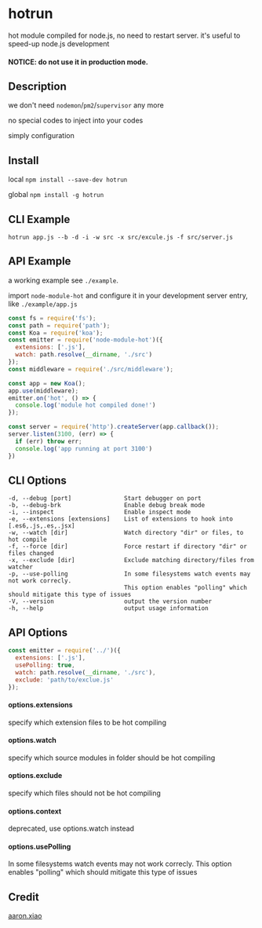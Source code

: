 # hotrun
hot module compiled for node.js, no need to restart server. it's useful to speed-up node.js development

#### NOTICE: do not use it in production mode.

## Description

we don't need `nodemon`/`pm2`/`supervisor` any more

no special codes to inject into your codes

simply configuration

## Install
local
`npm install --save-dev hotrun`

global
`npm install -g hotrun`

## CLI Example

`hotrun app.js --b -d -i -w src -x src/excule.js -f src/server.js`

## API Example
a working example see `./example`.

import `node-module-hot` and configure it in your development server entry, like `./example/app.js`
```JavaScript
const fs = require('fs');
const path = require('path');
const Koa = require('koa');
const emitter = require('node-module-hot')({
  extensions: ['.js'],
  watch: path.resolve(__dirname, './src')
});
const middleware = require('./src/middleware');

const app = new Koa();
app.use(middleware);
emitter.on('hot', () => {
  console.log('module hot compiled done!')
});

const server = require('http').createServer(app.callback());
server.listen(3100, (err) => {
  if (err) throw err;
  console.log('app running at port 3100')
})
```

## CLI Options
```
-d, --debug [port]               Start debugger on port
-b, --debug-brk                  Enable debug break mode
-i, --inspect                    Enable inspect mode
-e, --extensions [extensions]    List of extensions to hook into [.es6,.js,.es,.jsx]
-w, --watch [dir]                Watch directory "dir" or files, to hot compile
-f, --force [dir]                Force restart if directory "dir" or files changed
-x, --exclude [dir]              Exclude matching directory/files from watcher
-p, --use-polling                In some filesystems watch events may not work correcly. 
                                 This option enables "polling" which should mitigate this type of issues
-V, --version                    output the version number
-h, --help                       output usage information
```

## API Options
```JavaScript
const emitter = require('../')({
  extensions: ['.js'],
  usePolling: true,
  watch: path.resolve(__dirname, './src'),
  exclude: 'path/to/exclue.js'
});
```
#### options.extensions
specify which extension files to be hot compiling

#### options.watch
specify which source modules in folder should be hot compiling

#### options.exclude
specify which files should not be hot compiling

#### options.context
deprecated, use options.watch instead

#### options.usePolling
In some filesystems watch events may not work correcly. This option enables "polling" which should mitigate this type of issues

## Credit
[aaron.xiao](http://veryos.com)